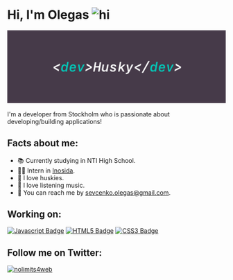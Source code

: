 # Hi, I'm Olegas <img src="https://user-images.githubusercontent.com/1303154/88677602-1635ba80-d120-11ea-84d8-d263ba5fc3c0.gif" width="28px" alt="hi">

<img src="./header-img.png" alt="Banner that says Developer Husky - NTI High School student | developer">

I'm a developer from Stockholm who is passionate about developing/building applications!

## Facts about me:

- :books: Currently studying in NTI High School.
- 👨‍💻 Intern in <a href="https://inosida.se">Inosida</a>.
-  :wolf: I love huskies.
- :musical_note: I love listening music.
- :e-mail: You can reach me by sevcenko.olegas@gmail.com.

## Working on:

[![Javascript Badge](https://img.shields.io/badge/-Javascript-F0DB4F?style=for-the-badge&labelColor=black&logo=javascript&logoColor=F0DB4F)](#) 
[![HTML5 Badge](https://img.shields.io/badge/-html5-%23E34F26.svg?style=for-the-badge&labelColor=black&logo=html5&logoColor=23E34F26)](#) 
[![CSS3 Badge](https://img.shields.io/badge/-css3%20-%231572B6.svg?style=for-the-badge&labelColor=black&logo=css3&logoColor=1572B6)](#) 
## Follow me on Twitter:
<a href="https://twitter.com/webdevhusky" target="blank"><img src="https://img.shields.io/twitter/follow/webdevhusky?logo=twitter&style=for-the-badge" alt="nolimits4web" /></a>
